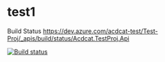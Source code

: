 # test1
Build Status
https://dev.azure.com/acdcat-test/Test-Proj/_apis/build/status/Acdcat.TestProj.Api


[![Build status](https://dev.azure.com/acdcat-test/Test-Proj/_apis/build/status/Acdcat.TestProj.Api)](https://dev.azure.com/acdcat-test/Test-Proj/_build/latest?definitionId=2)
